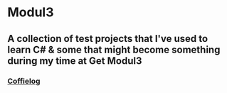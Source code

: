 # Modul3
 
## A collection of test projects that I've used to learn C# & some that might become something during my time at Get Modul3
### [Coffielog]()  